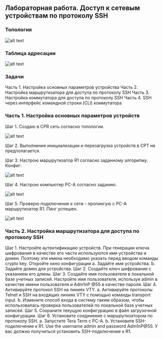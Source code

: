 ## Лабораторная работа. Доступ к сетевым устройствам по протоколу SSH

### Топология
![alt text](https://github.com/elborisova3009/otus-networks/blob/master/labs/lab5/%D0%A1%D0%BA%D1%80%D0%B8%D0%BD%D1%88%D0%BE%D1%82%2011-10-2022%20121306.jpg)

### 	Таблица адресации
![alt text](https://github.com/elborisova3009/otus-networks/blob/master/labs/lab5/%D0%A1%D0%BA%D1%80%D0%B8%D0%BD%D1%88%D0%BE%D1%82%2011-10-2022%20120646-1.jpg)

### 	Задачи
Часть 1. Настройка основных параметров устройства
Часть 2. Настройка маршрутизатора для доступа по протоколу SSH
Часть 3. Настройка коммутатора для доступа по протоколу SSH
Часть 4. SSH через интерфейс командной строки (CLI) коммутатора

### 	Часть 1. Настройка основных параметров устройств

Шаг 1. Создаю в CPR сеть согласно топологии.

![alt text](https://github.com/elborisova3009/otus-networks/blob/master/labs/lab5/%D0%A1%D0%BA%D1%80%D0%B8%D0%BD%D1%88%D0%BE%D1%82%2011-10-2022%20130805-1.jpg) 

Шаг 2. Выполнение инициализации и перезагрузка устройств в CPT не предполагается.

Шаг 3. Настрою маршрутизатор R1 согласно заданному алгоритму.  
Конфиг:

![alt text](https://github.com/elborisova3009/otus-networks/blob/master/labs/lab5/%D0%A1%D0%BA%D1%80%D0%B8%D0%BD%D1%88%D0%BE%D1%82%2011-10-2022%2016282-1.jpg)

Шаг 4. Настрою компьютер PC-A согласно заданию.

![alt text](https://github.com/elborisova3009/otus-networks/blob/master/labs/lab5/%D0%A1%D0%BA%D1%80%D0%B8%D0%BD%D1%88%D0%BE%D1%82%2011-10-2022%20131018.jpg)  

Шаг 5. Проверю подключение к сети - пропингую с PC-A маршрутизатор R1. Пинг успешен.    

![alt text](https://github.com/elborisova3009/otus-networks/blob/master/labs/lab5/%D0%A1%D0%BA%D1%80%D0%B8%D0%BD%D1%88%D0%BE%D1%82%2011-10-2022%20131147.jpg)  

### Часть 2. Настройка маршрутизатора для доступа по протоколу SSH

Шаг 1. Настройте аутентификацию устройств.
При генерации ключа шифрования в качестве его части используются имя устройства и домен. Поэтому эти имена необходимо указать перед вводом команды crypto key.
Откройте окно конфигурации
a.	Задайте имя устройства.
b.	Задайте домен для устройства.
Шаг 2. Создайте ключ шифрования с указанием его длины.
Шаг 3. Создайте имя пользователя в локальной базе учетных записей.
Настройте имя пользователя, используя admin в качестве имени пользователя и Adm1nP @55 в качестве пароля.
Шаг 4. Активируйте протокол SSH на линиях VTY.
a.	Активируйте протоколы Telnet и SSH на входящих линиях VTY с помощью команды transport input.
b.	Измените способ входа в систему таким образом, чтобы использовалась проверка пользователей по локальной базе учетных записей.
Шаг 5. Сохраните текущую конфигурацию в файл загрузочной конфигурации.
Шаг 6. Установите соединение с маршрутизатором по протоколу SSH.
a.	Запустите Tera Term с PC-A.
b.	Установите SSH-подключение к R1. Use the username admin and password Adm1nP@55. У вас должно получиться установить SSH-подключение к R1.


















